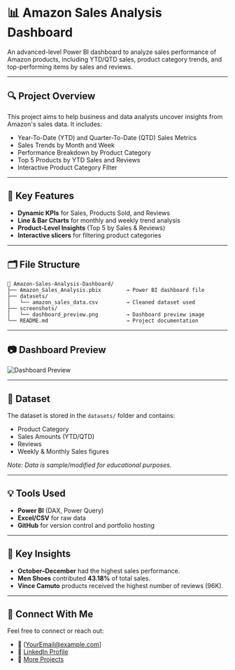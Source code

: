 
# 📊 Amazon Sales Analysis Dashboard

An advanced-level Power BI dashboard to analyze sales performance of Amazon products, including YTD/QTD sales, product category trends, and top-performing items by sales and reviews.

---

## 🔍 Project Overview

This project aims to help business and data analysts uncover insights from Amazon's sales data. It includes:

- Year-To-Date (YTD) and Quarter-To-Date (QTD) Sales Metrics
- Sales Trends by Month and Week
- Performance Breakdown by Product Category
- Top 5 Products by YTD Sales and Reviews
- Interactive Product Category Filter

---

## 📌 Key Features

- **Dynamic KPIs** for Sales, Products Sold, and Reviews
- **Line & Bar Charts** for monthly and weekly trend analysis
- **Product-Level Insights** (Top 5 by Sales & Reviews)
- **Interactive slicers** for filtering product categories

---

## 🗂️ File Structure

```
📁 Amazon-Sales-Analysis-Dashboard/
├── Amazon_Sales_Analysis.pbix        → Power BI dashboard file
├── datasets/
│   └── amazon_sales_data.csv         → Cleaned dataset used
├── screenshots/
│   └── dashboard_preview.png         → Dashboard preview image
└── README.md                         → Project documentation
```

---

## 📷 Dashboard Preview

![Dashboard Preview](screenshots/dashboard_preview.png)

---

## 📁 Dataset

The dataset is stored in the `datasets/` folder and contains:
- Product Category
- Sales Amounts (YTD/QTD)
- Reviews
- Weekly & Monthly Sales figures

*Note: Data is sample/modified for educational purposes.*

---

## 💡 Tools Used

- **Power BI** (DAX, Power Query)
- **Excel/CSV** for raw data
- **GitHub** for version control and portfolio hosting

---

## 🧠 Key Insights

- **October–December** had the highest sales performance.
- **Men Shoes** contributed **43.18%** of total sales.
- **Vince Camuto** products received the highest number of reviews (96K).

---

## 🔗 Connect With Me

Feel free to connect or reach out:

- 📧 [YourEmail@example.com]
- 💼 [LinkedIn Profile](https://www.linkedin.com/in/yourprofile/)
- 📂 [More Projects](https://github.com/vardhan22230)
